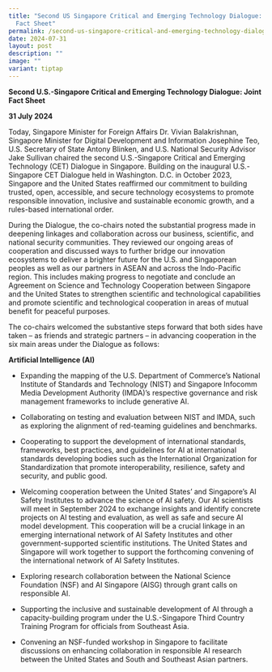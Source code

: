 ```yaml
---
title: "Second US Singapore Critical and Emerging Technology Dialogue: Joint
  Fact Sheet"
permalink: /second-us-singapore-critical-and-emerging-technology-dialogue-joint-fact-sheet/
date: 2024-07-31
layout: post
description: ""
image: ""
variant: tiptap
---
```

<p><strong>Second U.S.-Singapore Critical and Emerging Technology Dialogue: Joint Fact Sheet</strong>
</p>
<p><strong>31 July 2024</strong>
</p>
<p>Today, Singapore Minister for Foreign Affairs Dr. Vivian Balakrishnan,
Singapore Minister for Digital Development and Information Josephine Teo,
U.S. Secretary of State Antony Blinken, and U.S. National Security Advisor
Jake Sullivan chaired the second U.S.-Singapore Critical and Emerging Technology
(CET) Dialogue in Singapore. Building on the inaugural U.S.-Singapore CET
Dialogue held in Washington. D.C. in October 2023, Singapore and the United
States reaffirmed our commitment to building trusted, open, accessible,
and secure technology ecosystems to promote responsible innovation, inclusive
and sustainable economic growth, and a rules-based international order.</p>
<p>During the Dialogue, the co-chairs noted the substantial progress made
in deepening linkages and collaboration across our business, scientific,
and national security communities. They reviewed our ongoing areas of cooperation
and discussed ways to further bridge our innovation ecosystems to deliver
a brighter future for the U.S. and Singaporean peoples as well as our partners
in ASEAN and across the Indo-Pacific region. This includes making progress
to negotiate and conclude an Agreement on Science and Technology Cooperation
between Singapore and the United States to strengthen scientific and technological
capabilities and promote scientific and technological cooperation in areas
of mutual benefit for peaceful purposes.</p>
<p>The co-chairs welcomed the substantive steps forward that both sides have
taken – as friends and strategic partners – in advancing cooperation in
the six main areas under the Dialogue as follows:</p>
<p><strong>Artificial Intelligence (AI)</strong>
</p>
<ul data-tight="true" class="tight">
<li>
<p>Expanding the mapping of the U.S. Department of Commerce’s National Institute
of Standards and Technology (NIST) and Singapore Infocomm Media Development
Authority (IMDA)’s respective governance and risk management frameworks
to include generative AI.</p>
</li>
<li>
<p>Collaborating on testing and evaluation between NIST and IMDA, such as
exploring the alignment of red-teaming guidelines and benchmarks.</p>
</li>
<li>
<p>Cooperating to support the development of international standards, frameworks,
best practices, and guidelines for AI at international standards developing
bodies such as the International Organization for Standardization that
promote interoperability, resilience, safety and security, and public good.</p>
</li>
<li>
<p>Welcoming cooperation between the United States’ and Singapore’s AI Safety
Institutes to advance the science of AI safety. Our AI scientists will
meet in September 2024 to exchange insights and identify concrete projects
on AI testing and evaluation, as well as safe and secure AI model development.
This cooperation will be a crucial linkage in an emerging international
network of AI Safety Institutes and other government-supported scientific
institutions. The United States and Singapore will work together to support
the forthcoming convening of the international network of AI Safety Institutes.</p>
</li>
<li>
<p>Exploring research collaboration between the National Science Foundation
(NSF) and AI Singapore (AISG) through grant calls on responsible AI.</p>
</li>
<li>
<p>Supporting the inclusive and sustainable development of AI through a capacity-building
program under the U.S.-Singapore Third Country Training Program for officials
from Southeast Asia.</p>
</li>
<li>
<p>Convening an NSF-funded workshop in Singapore to facilitate discussions
on enhancing collaboration in responsible AI research between the United
States and South and Southeast Asian partners.</p>
</li>
</ul>
<p></p>
<p></p>